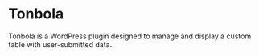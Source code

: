 # Tonbola
Tonbola is a WordPress plugin designed to manage and display a custom table with user-submitted data.
